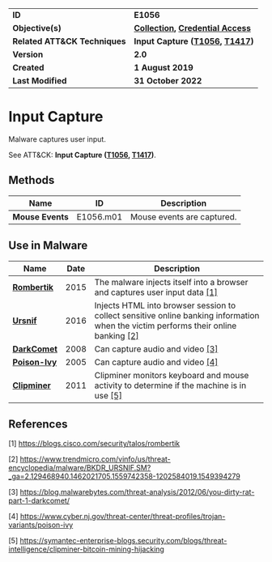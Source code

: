 <table>
<tr>
<td><b>ID</b></td>
<td><b>E1056</b></td>
</tr>
<tr>
<td><b>Objective(s)</b></td>
<td><b><a href="../collection">Collection</a>, <a href="../credential-access">Credential Access</a></b></td>
</tr>
<tr>
<td><b>Related ATT&CK Techniques</b></td>
<td><b>Input Capture (<a href="https://attack.mitre.org/techniques/T1056">T1056</a>, <a href="https://attack.mitre.org/techniques/T1417/">T1417</a>)</b></td>
</tr>
<tr>
<td><b>Version</b></td>
<td><b>2.0</b></td>
</tr>
<tr>
<td><b>Created</b></td>
<td><b>1 August 2019</b></td>
</tr>
<tr>
<td><b>Last Modified</b></td>
<td><b>31 October 2022</b></td>
</tr>
</table>


# Input Capture

Malware captures user input.

See ATT&CK: **Input Capture ([T1056](https://attack.mitre.org/techniques/T1056), [T1417](https://attack.mitre.org/techniques/T1417/))**.

## Methods

|Name|ID|Description|
|---|---|---|
|**Mouse Events**|E1056.m01|Mouse events are captured.|

## Use in Malware

|Name|Date|Description|
|---|---|---|
|[**Rombertik**](../xample-malware/rombertik.md)|2015|The malware injects itself into a browser and captures user input data [[1]](#1)|
|[**Ursnif**](../xample-malware/ursnif.md)|2016|Injects HTML into browser session to collect sensitive online banking information when the victim performs their online banking  [[2]](#2)|
|[**DarkComet**](../xample-malware/dark-comet.md)|2008|Can capture audio and video [[3]](#3)|
|[**Poison-Ivy**](../xample-malware/poison-ivy.md)|2005|Can capture audio and video  [[4]](#4)|
|[**Clipminer**](../xample-malware/clipminer.md)|2011|Clipminer monitors keyboard and mouse activity to determine if the machine is in use [[5]](#5)|


## References

<a name="1">[1]</a> https://blogs.cisco.com/security/talos/rombertik

<a name="2">[2]</a> https://www.trendmicro.com/vinfo/us/threat-encyclopedia/malware/BKDR_URSNIF.SM?_ga=2.129468940.1462021705.1559742358-1202584019.1549394279

<a name="3">[3]</a> https://blog.malwarebytes.com/threat-analysis/2012/06/you-dirty-rat-part-1-darkcomet/

<a name="4">[4]</a> https://www.cyber.nj.gov/threat-center/threat-profiles/trojan-variants/poison-ivy

<a name="5">[5]</a> https://symantec-enterprise-blogs.security.com/blogs/threat-intelligence/clipminer-bitcoin-mining-hijacking